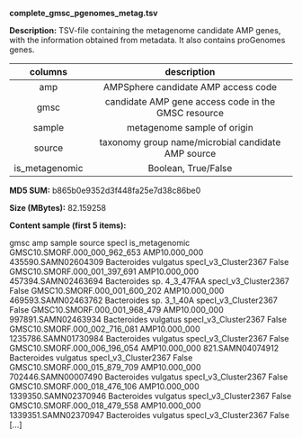 **complete_gmsc_pgenomes_metag.tsv**

**Description:**	TSV-file containing the metagenome candidate AMP genes, with the information obtained
                        from metadata. It also contains proGenomes genes.

| **columns** | **description** |
| :---: | :---: |
| amp | AMPSphere candidate AMP access code |
| gmsc | candidate AMP gene access code in the GMSC resource |
| sample | metagenome sample of origin |
| source | taxonomy group name/microbial candidate AMP source |
| is_metagenomic | Boolean, True/False |

**MD5 SUM:**	b865b0e9352d3f448fa25e7d38c86be0

**Size (MBytes):**	82.159258

**Content sample (first 5 items):**

gmsc	amp	sample	source	specI	is_metagenomic
GMSC10.SMORF.000_000_962_653	AMP10.000_000	435590.SAMN02604309	Bacteroides vulgatus	specI_v3_Cluster2367	False
GMSC10.SMORF.000_001_397_691	AMP10.000_000	457394.SAMN02463694	Bacteroides sp. 4_3_47FAA	specI_v3_Cluster2367	False
GMSC10.SMORF.000_001_600_202	AMP10.000_000	469593.SAMN02463762	Bacteroides sp. 3_1_40A	specI_v3_Cluster2367	False
GMSC10.SMORF.000_001_968_479	AMP10.000_000	997891.SAMN02463934	Bacteroides vulgatus	specI_v3_Cluster2367	False
GMSC10.SMORF.000_002_716_081	AMP10.000_000	1235786.SAMN01730984	Bacteroides vulgatus	specI_v3_Cluster2367	False
GMSC10.SMORF.000_006_196_054	AMP10.000_000	821.SAMN04074912	Bacteroides vulgatus	specI_v3_Cluster2367	False
GMSC10.SMORF.000_015_879_709	AMP10.000_000	702446.SAMN00007490	Bacteroides vulgatus	specI_v3_Cluster2367	False
GMSC10.SMORF.000_018_476_106	AMP10.000_000	1339350.SAMN02370946	Bacteroides vulgatus	specI_v3_Cluster2367	False
GMSC10.SMORF.000_018_479_558	AMP10.000_000	1339351.SAMN02370947	Bacteroides vulgatus	specI_v3_Cluster2367	False
[...]

